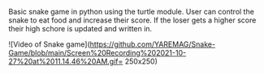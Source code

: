 Basic snake game in python using the turtle module.
User can control the snake to eat food and increase their score.
If the loser gets a higher score their high schore is updated and 
written in. 

![Video of Snake game](https://github.com/YAREMAG/Snake-Game/blob/main/Screen%20Recording%202021-10-27%20at%2011.14.46%20AM.gif= 250x250)
